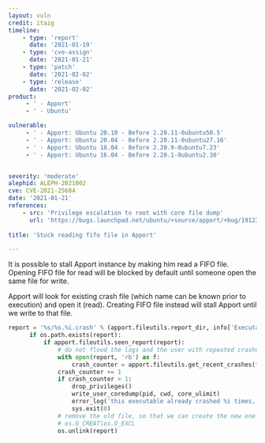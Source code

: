 ```yaml
---
layout: vuln
credit: itaig
timeline:
    - type: 'report'
      date: '2021-01-19'
    - type: 'cve-assign'
      date: '2021-01-21'
    - type: 'patch'
      date: '2021-02-02'
    - type: 'release'
      date: '2021-02-02'
product:
     - ' - Apport'
     - ' - Ubuntu'

vulnerable:
     - ' - Apport: Ubuntu 20.10 - Before 2.20.11-0ubuntu50.5'
     - ' - Apport: Ubuntu 20.04 - Before 2.20.11-0ubuntu27.16'
     - ' - Apport: Ubuntu 18.04 - Before 2.20.9-0ubuntu7.23'
     - ' - Apport: Ubuntu 16.04 - Before 2.20.1-0ubuntu2.30'


severity: 'moderate'
alephid: ALEPH-2021002
cve: CVE-2021-25684
date: '2021-01-21'
references:
    - src: 'Privilege escalation to root with core file dump'
      url: 'https://bugs.launchpad.net/ubuntu/+source/apport/+bug/1912326'
  
title: 'Stuck reading fifo file in Apport'

---
```

It is possible to stall Apport instance by making him read a FIFO file.
Opening FIFO file for read will be blocked by default until someone open the same file for write.

Apport will look for existing crash file (which name can be known prior to execution) and open it (read).
Creating FIFO file instead will stall Apport until we write to that file.
``` python
report = '%s/%s.%i.crash' % (apport.fileutils.report_dir, info['ExecutablePath'].replace('/', '_'), pidstat.st_uid)
      if os.path.exists(report):
          if apport.fileutils.seen_report(report):
              # do not flood the logs and the user with repeated crashes
              with open(report, 'rb') as f:
                  crash_counter = apport.fileutils.get_recent_crashes(f)
              crash_counter += 1
              if crash_counter > 1:
                  drop_privileges()
                  write_user_coredump(pid, cwd, core_ulimit)
                  error_log('this executable already crashed %i times, ignoring' % crash_counter)
                  sys.exit(0)
              # remove the old file, so that we can create the new one with
              # os.O_CREAT|os.O_EXCL
              os.unlink(report)
```